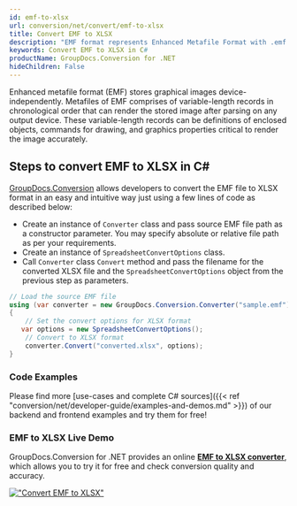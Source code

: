 ```yaml
---
id: emf-to-xlsx
url: conversion/net/convert/emf-to-xlsx
title: Convert EMF to XLSX
description: "EMF format represents Enhanced Metafile Format with .emf extension. Learn how to convert EMF to XLSX file programmatically in C# language using GroupDocs.Conversion for .NET library."
keywords: Convert EMF to XLSX in C#
productName: GroupDocs.Conversion for .NET
hideChildren: False
---
```


Enhanced metafile format (EMF) stores graphical images device-independently. Metafiles of EMF comprises of variable-length records in chronological order that can render the stored image after parsing on any output device. These variable-length records can be definitions of enclosed objects, commands for drawing, and graphics properties critical to render the image accurately.

## Steps to convert EMF to XLSX in C#

[GroupDocs.Conversion](https://products.groupdocs.com/conversion/net) allows developers to convert the EMF file to XLSX format in an easy and intuitive way just using a few lines of code as described below:

* Create an instance of `Converter` class and pass source EMF file path as a constructor parameter. You may specify absolute or relative file path as per your requirements. 
* Create an instance of `SpreadsheetConvertOptions` class.
* Call `Converter` class `Convert` method and pass the filename for the converted XLSX file and the `SpreadsheetConvertOptions` object from the previous step as parameters.

```csharp
// Load the source EMF file
using (var converter = new GroupDocs.Conversion.Converter("sample.emf"))
{
    // Set the convert options for XLSX format
   var options = new SpreadsheetConvertOptions();
    // Convert to XLSX format
    converter.Convert("converted.xlsx", options);
}
```

### Code Examples

Please find more [use-cases and complete C# sources]({{< ref "conversion/net/developer-guide/examples-and-demos.md" >}}) of our backend and frontend examples and try them for free!

### EMF to XLSX Live Demo

GroupDocs.Conversion for .NET provides an online [**EMF to XLSX converter**](https://products.groupdocs.app/conversion/emf-to-xlsx), which allows you to try it for free and check conversion quality and accuracy.

[!["Convert EMF to XLSX"](conversion/net/images/convert-to-xlsx/convert-emf-to-xlsx.png)](https://products.groupdocs.app/conversion/emf-to-xlsx)